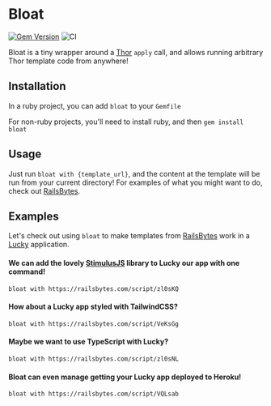 # Bloat

[![Gem Version](https://badge.fury.io/rb/bloat.svg)](https://badge.fury.io/rb/bloat)
![CI](https://github.com/stephendolan/bloat/workflows/CI/badge.svg)

Bloat is a tiny wrapper around a [Thor](http://whatisthor.com) `apply` call, and allows running arbitrary Thor template code from anywhere!

## Installation

In a ruby project, you can add `bloat` to your `Gemfile`

For non-ruby projects, you'll need to install ruby, and then `gem install bloat`

## Usage

Just run `bloat with {template_url}`, and the content at the template will be run from your current directory! For examples of what you might want to do, check out [RailsBytes](https://railsbytes.com).

## Examples

Let's check out using `bloat` to make templates from [RailsBytes](https://railsbytes.com) work in a [Lucky](https://luckyframework.org) application.

#### We can add the lovely [StimulusJS](https://stimulusjs.org) library to Lucky our app with one command!

`bloat with https://railsbytes.com/script/zl0sKQ`

#### How about a Lucky app styled with TailwindCSS?

`bloat with https://railsbytes.com/script/VeKsGg`

#### Maybe we want to use TypeScript with Lucky?

`bloat with https://railsbytes.com/script/zl0sNL`

#### Bloat can even manage getting your Lucky app deployed to Heroku!

`bloat with https://railsbytes.com/script/VQLsab`
